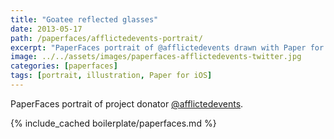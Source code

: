 ```yaml
---
title: "Goatee reflected glasses"
date: 2013-05-17
path: /paperfaces/afflictedevents-portrait/
excerpt: "PaperFaces portrait of @afflictedevents drawn with Paper for iOS on an iPad."
image: ../../assets/images/paperfaces-afflictedevents-twitter.jpg
categories: [paperfaces]
tags: [portrait, illustration, Paper for iOS]
---
```


PaperFaces portrait of project donator [@afflictedevents](https://twitter.com/afflictedevents).

{% include_cached boilerplate/paperfaces.md %}

